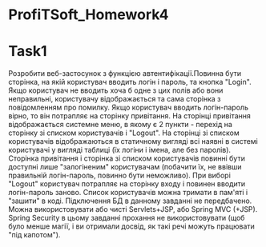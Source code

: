 # ProfiTSoft_Homework4
# Task1
Розробити веб-застосунок з функцією автентифікації.Повинна бути сторінка, на якій користувач вводить логін і пароль, та кнопка "Login".
Якщо користувач не вводить хоча б одне з цих полів або вони неправильні, користувачу відображається та сама сторінка з повідомленням про помилку.
Якщо користувач вводить логін-пароль вірно, то він потрапляє на сторінку привітання.
На сторінці привітання відображається системне меню, в якому є 2 пункти - перехід на сторінку зі списком користувачів і "Logout".
На сторінці зі списком користувачів відображаються в статичному вигляді всі наявні в системі користувачі у вигляді таблиці (їх логіни і імена, але без паролів).
Сторінка привітання і сторінка зі списком користувачів повинні бути доступні лише "залогіненим" користувачам (побачити їх, не ввівши правильній логін-пароль, повинно бути неможливо).
При виборі "Logout" користувач потрапляє на сторінку входу і повинен вводити логін-пароль заново.
Список користувачів можна тримати в пам'яті і "зашити" в коді. Підключення БД в данному завданні не передбачено.
Можна використовувати або чисті Servlets+JSP, або Spring MVC (+JSP).
Spring Security в цьому завданні прохання не використовувати (щоб було менше магії, і ви отримали досвід, як такі речі можуть працювати "під капотом").
